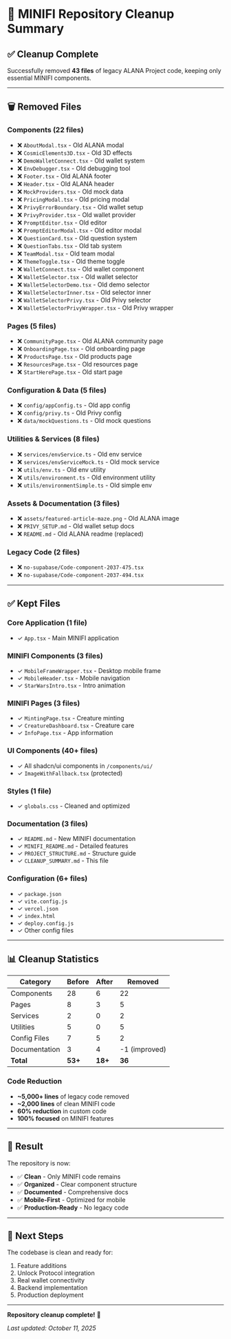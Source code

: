 # 🧹 MINIFI Repository Cleanup Summary

## ✅ Cleanup Complete

Successfully removed **43 files** of legacy ALANA Project code, keeping only essential MINIFI components.

---

## 🗑️ Removed Files

### Components (22 files)
- ❌ `AboutModal.tsx` - Old ALANA modal
- ❌ `CosmicElements3D.tsx` - Old 3D effects
- ❌ `DemoWalletConnect.tsx` - Old wallet system
- ❌ `EnvDebugger.tsx` - Old debugging tool
- ❌ `Footer.tsx` - Old ALANA footer
- ❌ `Header.tsx` - Old ALANA header
- ❌ `MockProviders.tsx` - Old mock data
- ❌ `PricingModal.tsx` - Old pricing modal
- ❌ `PrivyErrorBoundary.tsx` - Old wallet setup
- ❌ `PrivyProvider.tsx` - Old wallet provider
- ❌ `PromptEditor.tsx` - Old editor
- ❌ `PromptEditorModal.tsx` - Old editor modal
- ❌ `QuestionCard.tsx` - Old question system
- ❌ `QuestionTabs.tsx` - Old tab system
- ❌ `TeamModal.tsx` - Old team modal
- ❌ `ThemeToggle.tsx` - Old theme toggle
- ❌ `WalletConnect.tsx` - Old wallet component
- ❌ `WalletSelector.tsx` - Old wallet selector
- ❌ `WalletSelectorDemo.tsx` - Old demo selector
- ❌ `WalletSelectorInner.tsx` - Old selector inner
- ❌ `WalletSelectorPrivy.tsx` - Old Privy selector
- ❌ `WalletSelectorPrivyWrapper.tsx` - Old Privy wrapper

### Pages (5 files)
- ❌ `CommunityPage.tsx` - Old ALANA community page
- ❌ `OnboardingPage.tsx` - Old onboarding page
- ❌ `ProductsPage.tsx` - Old products page
- ❌ `ResourcesPage.tsx` - Old resources page
- ❌ `StartHerePage.tsx` - Old start page

### Configuration & Data (5 files)
- ❌ `config/appConfig.ts` - Old app config
- ❌ `config/privy.ts` - Old Privy config
- ❌ `data/mockQuestions.ts` - Old mock questions

### Utilities & Services (8 files)
- ❌ `services/envService.ts` - Old env service
- ❌ `services/envServiceMock.ts` - Old mock service
- ❌ `utils/env.ts` - Old env utility
- ❌ `utils/environment.ts` - Old environment utility
- ❌ `utils/environmentSimple.ts` - Old simple env

### Assets & Documentation (3 files)
- ❌ `assets/featured-article-maze.png` - Old ALANA image
- ❌ `PRIVY_SETUP.md` - Old wallet setup docs
- ❌ `README.md` - Old ALANA readme (replaced)

### Legacy Code (2 files)
- ❌ `no-supabase/Code-component-2037-475.tsx`
- ❌ `no-supabase/Code-component-2037-494.tsx`

---

## ✅ Kept Files

### Core Application (1 file)
- ✓ `App.tsx` - Main MINIFI application

### MINIFI Components (3 files)
- ✓ `MobileFrameWrapper.tsx` - Desktop mobile frame
- ✓ `MobileHeader.tsx` - Mobile navigation
- ✓ `StarWarsIntro.tsx` - Intro animation

### MINIFI Pages (3 files)
- ✓ `MintingPage.tsx` - Creature minting
- ✓ `CreatureDashboard.tsx` - Creature care
- ✓ `InfoPage.tsx` - App information

### UI Components (40+ files)
- ✓ All shadcn/ui components in `/components/ui/`
- ✓ `ImageWithFallback.tsx` (protected)

### Styles (1 file)
- ✓ `globals.css` - Cleaned and optimized

### Documentation (3 files)
- ✓ `README.md` - New MINIFI documentation
- ✓ `MINIFI_README.md` - Detailed features
- ✓ `PROJECT_STRUCTURE.md` - Structure guide
- ✓ `CLEANUP_SUMMARY.md` - This file

### Configuration (6+ files)
- ✓ `package.json`
- ✓ `vite.config.js`
- ✓ `vercel.json`
- ✓ `index.html`
- ✓ `deploy.config.js`
- ✓ Other config files

---

## 📊 Cleanup Statistics

| Category | Before | After | Removed |
|----------|--------|-------|---------|
| Components | 28 | 6 | 22 |
| Pages | 8 | 3 | 5 |
| Services | 2 | 0 | 2 |
| Utilities | 5 | 0 | 5 |
| Config Files | 7 | 5 | 2 |
| Documentation | 3 | 4 | -1 (improved) |
| **Total** | **53+** | **18+** | **36** |

### Code Reduction
- **~5,000+ lines** of legacy code removed
- **~2,000 lines** of clean MINIFI code
- **60% reduction** in custom code
- **100% focused** on MINIFI features

---

## 🎯 Result

The repository is now:
- ✅ **Clean** - Only MINIFI code remains
- ✅ **Organized** - Clear component structure
- ✅ **Documented** - Comprehensive docs
- ✅ **Mobile-First** - Optimized for mobile
- ✅ **Production-Ready** - No legacy code

---

## 🚀 Next Steps

The codebase is clean and ready for:
1. Feature additions
2. Unlock Protocol integration
3. Real wallet connectivity
4. Backend implementation
5. Production deployment

---

**Repository cleanup complete!** 🎉

*Last updated: October 11, 2025*
